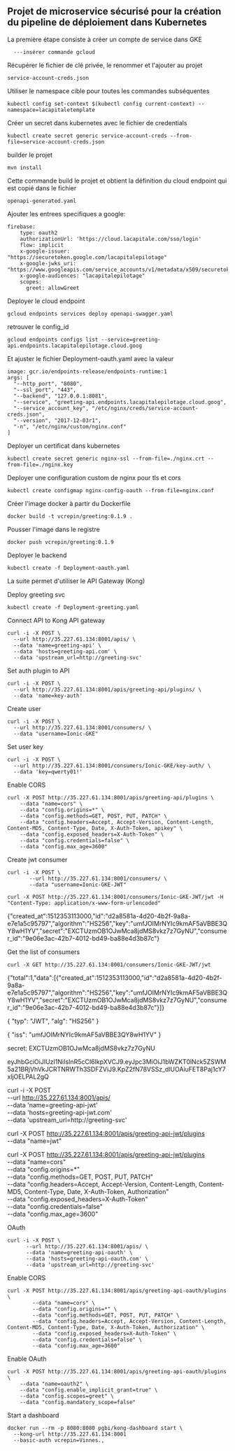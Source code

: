 Projet de microservice sécurisé pour la création du pipeline de déploiement dans Kubernetes
------------------------------------------------------------------------

La première étape consiste à créer un compte de service dans GKE

      ---insérer commande gcloud

Récupérer le fichier de clé privée, le renommer et l'ajouter au projet

    service-account-creds.json

Utiliser le namespace cible pour toutes les commandes subséquentes

    kubectl config set-context $(kubectl config current-context) --namespace=lacapitaletemplate

Créer un secret dans kubernetes avec le fichier de credentials

    kubectl create secret generic service-account-creds --from-file=service-account-creds.json

builder le projet

    mvn install

Cette commande build le projet et obtient la définition du cloud endpoint qui est copié dans le fichier 

    openapi-generated.yaml

Ajouter les entrees specifiques a google:

    firebase:
        type: oauth2
        authorizationUrl: 'https://cloud.lacapitale.com/sso/login'
        flow: implicit
        x-google-issuer: "https://securetoken.google.com/lacapitalepilotage"
        x-google-jwks_uri: "https://www.googleapis.com/service_accounts/v1/metadata/x509/securetoken@system.gserviceaccount.com"
        x-google-audiences: "lacapitalepilotage"
        scopes:
          greet: allowGreet

Deployer le cloud endpoint

    gcloud endpoints services deploy openapi-swagger.yaml

retrouver le config_id

    gcloud endpoints configs list --service=greeting-api.endpoints.lacapitalepilotage.cloud.goog

Et ajuster le fichier Deployment-oauth.yaml avec la valeur

    image: gcr.io/endpoints-release/endpoints-runtime:1
    args: [
      "--http_port", "8080",
      "--ssl_port", "443",
      "--backend", "127.0.0.1:8081",
      "--service", "greeting-api.endpoints.lacapitalepilotage.cloud.goog",
      "--service_account_key", "/etc/nginx/creds/service-account-creds.json",
      "--version", "2017-12-03r1",
      "-n", "/etc/nginx/custom/nginx.conf"
    ]

Deployer un certificat dans kubernetes

    kubectl create secret generic nginx-ssl --from-file=./nginx.crt --from-file=./nginx.key

Deployer une configuration custom de nginx pour tls et cors

    kubectl create configmap nginx-config-oauth --from-file=nginx.conf

Créer l'image docker à partir du Dockerfile

    docker build -t vcrepin/greeting:0.1.9 .

Pousser l'image dans le registre

    docker push vcrepin/greeting:0.1.9

Deployer le backend

    kubectl create -f Deployment-oauth.yaml

La suite permet d'utiliser le API Gateway (Kong)

Deploy greeting svc

    kubectl create -f Deployment-greeting.yaml

Connect API to Kong API gateway

    curl -i -X POST \
      --url http://35.227.61.134:8001/apis/ \
      --data 'name=greeting-api' \
      --data 'hosts=greeting-api.com' \
      --data 'upstream_url=http://greeting-svc'

Set auth plugin to API 

    curl -i -X POST \
      --url http://35.227.61.134:8001/apis/greeting-api/plugins/ \
      --data 'name=key-auth'

Create user

    curl -i -X POST \
      --url http://35.227.61.134:8001/consumers/ \
      --data "username=Ionic-GKE"

Set user key

    curl -i -X POST \
      --url http://35.227.61.134:8001/consumers/Ionic-GKE/key-auth/ \
      --data 'key=qwerty01!'

Enable CORS

    curl -X POST http://35.227.61.134:8001/apis/greeting-api/plugins \
        --data "name=cors" \
        --data "config.origins=*" \
        --data "config.methods=GET, POST, PUT, PATCH" \
        --data "config.headers=Accept, Accept-Version, Content-Length, Content-MD5, Content-Type, Date, X-Auth-Token, apikey" \
        --data "config.exposed_headers=X-Auth-Token" \
        --data "config.credentials=false" \
        --data "config.max_age=3600"

Create jwt consumer

    curl -i -X POST \
           --url http://35.227.61.134:8001/consumers/ \
           --data "username=Ionic-GKE-JWT"

    curl -X POST http://35.227.61.134:8001/consumers/Ionic-GKE-JWT/jwt -H "Content-Type: application/x-www-form-urlencoded"

{"created_at":1512353113000,"id":"d2a8581a-4d20-4b2f-9a8a-e7e1a5c95797","algorithm":"HS256","key":"umfJOIMrNYIc9kmAF5aVBBE3QY8wH1YV","secret":"EXCTUzmOB1OJwMca8jdMS8vkz7z7GyNU","consumer_id":"9e06e3ac-42b7-4012-bd49-ba88e4d3b87c"}

Get the list of consumers

    curl -X GET http://35.227.61.134:8001/consumers/Ionic-GKE-JWT/jwt

{"total":1,"data":[{"created_at":1512353113000,"id":"d2a8581a-4d20-4b2f-9a8a-e7e1a5c95797","algorithm":"HS256","key":"umfJOIMrNYIc9kmAF5aVBBE3QY8wH1YV","secret":"EXCTUzmOB1OJwMca8jdMS8vkz7z7GyNU","consumer_id":"9e06e3ac-42b7-4012-bd49-ba88e4d3b87c"}]}

{
    "typ": "JWT",
    "alg": "HS256"
}

{
    "iss": "umfJOIMrNYIc9kmAF5aVBBE3QY8wH1YV"
}

secret: EXCTUzmOB1OJwMca8jdMS8vkz7z7GyNU

eyJhbGciOiJIUzI1NiIsInR5cCI6IkpXVCJ9.eyJpc3MiOiJ1bWZKT0lNck5ZSWM5a21BRjVhVkJCRTNRWTh3SDFZViJ9.KpZ2fN78VSSz_dlUOAiuFET8Paj1cY7xljOELPAL2gQ

curl -i -X POST \
      --url http://35.227.61.134:8001/apis/ \
      --data 'name=greeting-api-jwt' \
      --data 'hosts=greeting-api-jwt.com' \
      --data 'upstream_url=http://greeting-svc'

curl -X POST http://35.227.61.134:8001/apis/greeting-api-jwt/plugins \
    --data "name=jwt"

curl -X POST http://35.227.61.134:8001/apis/greeting-api-jwt/plugins \
        --data "name=cors" \
        --data "config.origins=*" \
        --data "config.methods=GET, POST, PUT, PATCH" \
        --data "config.headers=Accept, Accept-Version, Content-Length, Content-MD5, Content-Type, Date, X-Auth-Token, Authorization" \
        --data "config.exposed_headers=X-Auth-Token" \
        --data "config.credentials=false" \
        --data "config.max_age=3600"

OAuth

    curl -i -X POST \
          --url http://35.227.61.134:8001/apis/ \
          --data 'name=greeting-api-oauth' \
          --data 'hosts=greeting-api-oauth.com' \
          --data 'upstream_url=http://greeting-svc'

Enable CORS 

    curl -X POST http://35.227.61.134:8001/apis/greeting-api-oauth/plugins \
            --data "name=cors" \
            --data "config.origins=*" \
            --data "config.methods=GET, POST, PUT, PATCH" \
            --data "config.headers=Accept, Accept-Version, Content-Length, Content-MD5, Content-Type, Date, X-Auth-Token, Authorization" \
            --data "config.exposed_headers=X-Auth-Token" \
            --data "config.credentials=false" \
            --data "config.max_age=3600"

Enable OAuth

    curl -X POST http://35.227.61.134:8001/apis/greeting-api-oauth/plugins \
        --data "name=oauth2" \
        --data "config.enable_implicit_grant=true" \
        --data "config.scopes=greet" \
        --data "config.mandatory_scope=false"

Start a dashboard

    docker run --rm -p 8080:8080 pgbi/kong-dashboard start \
      --kong-url http://35.227.61.134:8001
      --basic-auth vcrepin=Vinnes.,

